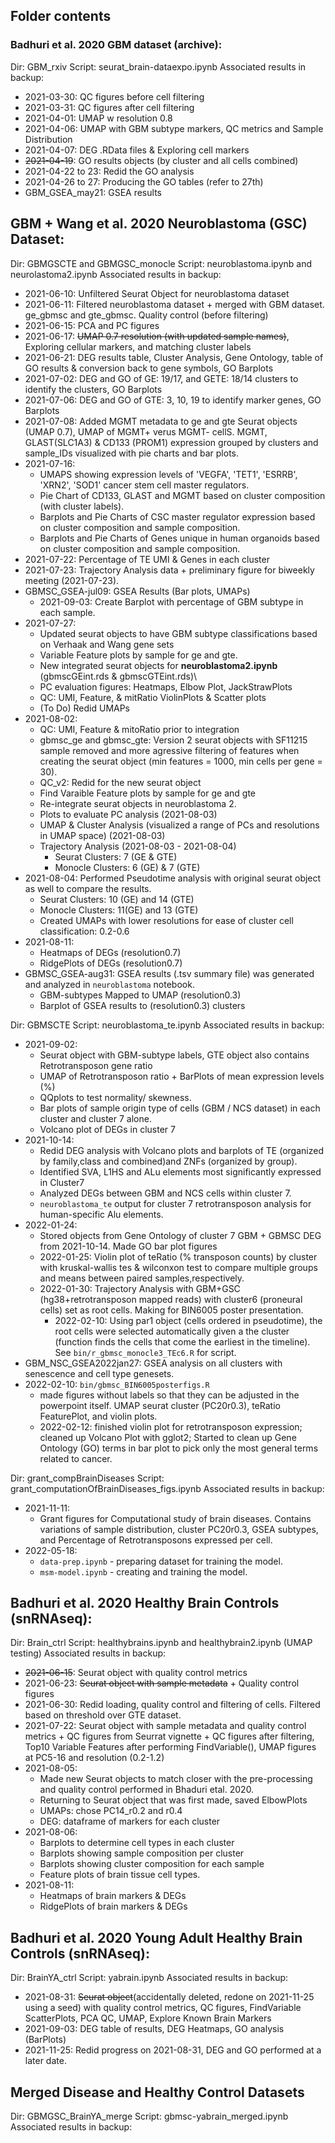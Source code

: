 ## Folder contents

### Badhuri et al. 2020 GBM dataset (archive): 

Dir: GBM_rxiv
Script: seurat_brain-dataexpo.ipynb
Associated results in backup:

- 2021-03-30: QC figures before cell filtering
- 2021-03-31: QC figures after cell filtering
- 2021-04-01: UMAP w resolution 0.8
- 2021-04-06: UMAP with GBM subtype markers, QC metrics and Sample Distribution
- 2021-04-07: DEG .RData files & Exploring cell markers 
- ~~2021-04-19~~: GO results objects (by cluster and all cells combined)
- 2021-04-22 to 23: Redid the GO analysis
- 2021-04-26 to 27: Producing the GO tables (refer to 27th)
- GBM_GSEA_may21: GSEA results

## GBM + Wang et al. 2020 Neuroblastoma (GSC) Dataset:

Dir: GBMGSCTE and GBMGSC_monocle
Script: neuroblastoma.ipynb and neurolastoma2.ipynb
Associated results in backup:

- 2021-06-10: Unfiltered Seurat Object for neuroblastoma dataset
- 2021-06-11: Filtered neuroblastoma dataset + merged with GBM dataset. ge_gbmsc and gte_gbmsc. Quality control (before filtering)
- 2021-06-15: PCA and PC figures
- 2021-06-17: ~~UMAP 0.7 resolution (with updated sample names)~~, Exploring cellular markers, and matching cluster labels
- 2021-06-21: DEG results table, Cluster Analysis, Gene Ontology, table of GO results & conversion back to gene symbols, GO Barplots
- 2021-07-02: DEG and GO of GE: 19/17, and GETE: 18/14 clusters to identify the clusters, GO Barplots
- 2021-07-06: DEG and GO of GTE: 3, 10, 19 to identify marker genes, GO Barplots
- 2021-07-08: Added MGMT metadata to ge and gte Seurat objects (UMAP 0.7), UMAP of MGMT+ verus MGMT- cellS. MGMT, GLAST(SLC1A3) & CD133 (PROM1) expression grouped by clusters and sample_IDs visualized with pie charts and bar plots. 
- 2021-07-16: 
    - UMAPS showing expression levels of 'VEGFA', 'TET1', 'ESRRB', 'XRN2', 'SOD1' cancer stem cell master regulators.
    - Pie Chart of CD133, GLAST and MGMT based on cluster composition (with cluster labels).
    - Barplots and Pie Charts of CSC master regulator expression based on cluster composition and sample composition. 
    - Barplots and Pie Charts of Genes unique in human organoids based on cluster composition and sample composition.
- 2021-07-22: Percentage of TE UMI & Genes in each cluster 
- 2021-07-23: Trajectory Analysis data + preliminary figure for biweekly meeting (2021-07-23).
- GBMSC_GSEA-jul09: GSEA Results (Bar plots, UMAPs)
    - 2021-09-03: Create Barplot with percentage of GBM subtype in each sample. 
- 2021-07-27: 
    - Updated seurat objects to have GBM subtype classifications based on Verhaak and Wang gene sets
    - Variable Feature plots by sample for ge and gte. 
    - New integrated seurat objects for **neuroblastoma2.ipynb** (gbmscGEint.rds & gbmscGTEint.rds)\
    - PC evaluation figures: Heatmaps, Elbow Plot, JackStrawPlots
    - QC: UMI, Feature, & mitRatio ViolinPlots & Scatter plots
    - (To Do) Redid UMAPs 
- 2021-08-02:
    - QC: UMI, Feature & mitoRatio prior to integration
    - gbmsc_ge and gbmsc_gte: Version 2 seurat objects with SF11215 sample removed and more agressive filtering of features when creating the seurat object (min features = 1000, min cells per gene = 30).
    - QC_v2: Redid for the new seurat object
    - Find Varaible Feature plots by sample for ge and gte
    - Re-integrate seurat objects in neuroblastoma 2.
    - Plots to evaluate PC analysis (2021-08-03)
    - UMAP & Cluster Analysis (visualized a range of PCs and resolutions in UMAP space) (2021-08-03)
    - Trajectory Analysis (2021-08-03 - 2021-08-04)
        - Seurat Clusters: 7 (GE & GTE)
        - Monocle Clusters: 6 (GE) & 7 (GTE)
- 2021-08-04: Performed Pseudotime analysis with original seurat object as well to compare the results. 
    - Seurat Clusters: 10 (GE) and 14 (GTE)
    - Monocle Clusters: 11(GE) and 13 (GTE)
    - Created UMAPs with lower resolutions for ease of cluster cell classification: 0.2-0.6
- 2021-08-11:
    - Heatmaps of DEGs (resolution0.7)
    - RidgePlots of DEGs (resolution0.7)
- GBMSC_GSEA-aug31: GSEA results (.tsv summary file) was generated and analyzed in `neuroblastoma` notebook. 
    - GBM-subtypes Mapped to UMAP (resolution0.3)
    - Barplot of GSEA results to (resolution0.3) clusters


Dir: GBMSCTE 
Script: neuroblastoma_te.ipynb
Associated results in backup: 

- 2021-09-02: 
    - Seurat object with GBM-subtype labels, GTE object also contains Retrotransposon gene ratio
    - UMAP of Retrotransposon ratio + BarPlots of mean expression levels (%)
    - QQplots to test normality/ skewness. 
    - Bar plots of sample origin type of cells (GBM / NCS dataset) in each cluster and cluster 7 alone. 
    - Volcano plot of DEGs in cluster 7
- 2021-10-14:
    - Redid DEG analysis with Volcano plots and barplots of TE (organized by family,class and combined)and ZNFs (organized by group). 
    - Identified SVA, L1HS and ALu elements most significantly expressed in Cluster7
    - Analyzed DEGs between GBM and NCS cells within cluster 7. 
    - `neuroblastoma_te` output for cluster 7 retrotransposon analysis for human-specific Alu elements. 
- 2022-01-24:
    - Stored objects from Gene Ontology of cluster 7 GBM + GBMSC DEG from 2021-10-14. Made GO bar plot figures
   - 2022-01-25: Violin plot of teRatio (% transposon counts) by cluster with kruskal-wallis tes & wilconxon test to compare multiple groups and means between paired samples,respectively. 
   - 2022-01-30: Trajectory Analysis with GBM+GSC (hg38+retrotransposon mapped reads) with cluster6 (proneural cells) set as root cells. Making for BIN6005 poster presentation.
      - 2022-02-10: Using par1 object (cells ordered in pseudotime), the root cells were selected automatically given a the cluster (function finds the cells that come the earliest in the timeline). See `bin/r_gbmsc_monocle3_TEc6.R` for script.
- GBM_NSC_GSEA2022jan27: GSEA analysis on all clusters with senescence and cell type genesets.
- 2022-02-10: `bin/gbmsc_BIN6005posterfigs.R`
   - made figures without labels so that they can be adjusted in the powerpoint itself. UMAP seurat cluster (PC20r0.3), teRatio FeaturePlot, and violin plots. 
   - 2022-02-12: finished violin plot for retrotransposon expression; cleaned up Volcano Plot with gglot2; Started to clean up Gene Ontology (GO) terms in bar plot to pick only the most general terms related to cancer. 


Dir: grant_compBrainDiseases
Script: grant_computationOfBrainDiseases_figs.ipynb
Associated results in backup: 

- 2021-11-11:
    - Grant figures for Computational study of brain diseases. Contains variations of sample distribution, cluster PC20r0.3, GSEA subtypes, and Percentage of Retrotransposons expressed per cell. 
- 2022-05-18: 
    - `data-prep.ipynb` - preparing dataset for training the model.
    - `msm-model.ipynb` - creating and training the model. 

## Badhuri et al. 2020 Healthy Brain Controls (snRNAseq):

Dir: Brain_ctrl
Script: healthybrains.ipynb and healthybrain2.ipynb (UMAP testing)
Associated results in backup:

- ~~2021-06-15~~: Seurat object with quality control metrics
- 2021-06-23: ~~Seurat object with sample metadata~~ + Quality control figures
- 2021-06-30: Redid loading, quality control and filtering of cells. Filtered based on threshold over GTE dataset. 
- 2021-07-22: Seurat object with sample metadata and quality control metrics + QC figures from Seurrat vignette + QC figures after filtering, Top10 Variable Features after performing FindVariable(), UMAP figures at PC5-16 and resolution (0.2-1.2)
- 2021-08-05: 
    - Made new Seurat objects to match closer with the pre-processing and quality control performed in Bhaduri etal. 2020. 
    - Returning to Seurat object that was first made, saved ElbowPlots
    - UMAPs: chose PC14_r0.2 and r0.4
    - DEG: dataframe of markers for each cluster
- 2021-08-06: 
    - Barplots to determine cell types in each cluster 
    - Barplots showing sample composition per cluster
    - Barplots showing cluster composition for each sample 
    - Feature plots of brain tissue cell types. 
- 2021-08-11:
    - Heatmaps of brain markers & DEGs
    - RidgePlots of brain markers & DEGs

## Badhuri et al. 2020 Young Adult Healthy Brain Controls (snRNAseq):

Dir: BrainYA_ctrl
Script: yabrain.ipynb
Associated results in backup:

- 2021-08-31: ~~Seurat object~~(accidentally deleted, redone on 2021-11-25 using a seed) with quality control metrics, QC figures, FindVariable ScatterPlots, PCA QC, UMAP, Explore Known Brain Markers 
- 2021-09-03: DEG table of results, DEG Heatmaps, GO analysis (BarPlots)
- 2021-11-25: Redid progress on 2021-08-31, DEG and GO performed at a later date. 

## Merged Disease and Healthy Control Datasets

Dir: GBMGSC_BrainYA_merge
Script: gbmsc-yabrain_merged.ipynb
Associated results in backup:


